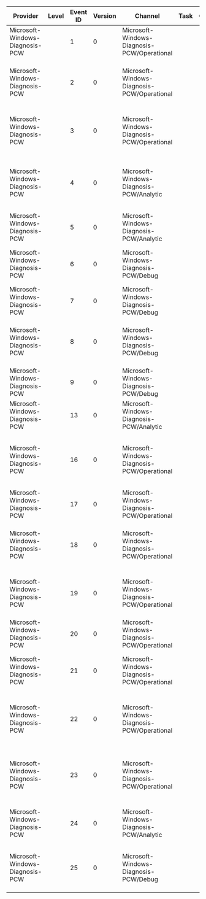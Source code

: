 Provider                         |  Level  |  Event ID  |  Version  |  Channel                                      |  Task  |  Opcode  |  Keyword                 |  Message
---------------------------------|---------|------------|-----------|-----------------------------------------------|--------|----------|--------------------------|--------------------------------------------------------------------------------------------------------------------------
Microsoft-Windows-Diagnosis-PCW  |         |  1         |  0        |  Microsoft-Windows-Diagnosis-PCW/Operational  |        |          |  Errors                  |  Provider {ProviderGuid} failed to register. Error: "{Error}"
Microsoft-Windows-Diagnosis-PCW  |         |  2         |  0        |  Microsoft-Windows-Diagnosis-PCW/Operational  |        |          |  Errors                  |  Provider {ProviderGuid} failed to register counter set {CounterSetGuid}. Error: "{Error}"
Microsoft-Windows-Diagnosis-PCW  |         |  3         |  0        |  Microsoft-Windows-Diagnosis-PCW/Operational  |        |          |  Errors                  |  Instance ({CounterSetGuid}; {InstanceName}; {InstanceId}) could not be created. Error: "{Error}"
Microsoft-Windows-Diagnosis-PCW  |         |  4         |  0        |  Microsoft-Windows-Diagnosis-PCW/Analytic     |        |          |  Provider callouts       |  About to call provider {ProviderGuid} callback with arguments ({CallbackReason}; {MachineName}; {MachineNameSize}).
Microsoft-Windows-Diagnosis-PCW  |         |  5         |  0        |  Microsoft-Windows-Diagnosis-PCW/Analytic     |        |          |  Provider callouts       |  Callback returned. Return value: "{Status}"
Microsoft-Windows-Diagnosis-PCW  |         |  6         |  0        |  Microsoft-Windows-Diagnosis-PCW/Debug        |        |          |  Provider notifications  |  Provider {ProviderGuid} received an invalid notification with size {Size}.
Microsoft-Windows-Diagnosis-PCW  |         |  7         |  0        |  Microsoft-Windows-Diagnosis-PCW/Debug        |        |          |  Provider notifications  |  Provider {ProviderGuid} received notification: {RequestCode}.
Microsoft-Windows-Diagnosis-PCW  |         |  8         |  0        |  Microsoft-Windows-Diagnosis-PCW/Debug        |        |          |  Provider notifications  |  Provider {ProviderGuid} notification handler has replied with size {Size} and error code "{Status}".
Microsoft-Windows-Diagnosis-PCW  |         |  9         |  0        |  Microsoft-Windows-Diagnosis-PCW/Debug        |        |          |  Provider notifications  |  Notification returning with status: "{Status}"
Microsoft-Windows-Diagnosis-PCW  |         |  13        |  0        |  Microsoft-Windows-Diagnosis-PCW/Analytic     |        |          |  Provider queries        |  Query of provider {ProviderGuid} with id {Id} had data collected.
Microsoft-Windows-Diagnosis-PCW  |         |  16        |  0        |  Microsoft-Windows-Diagnosis-PCW/Operational  |        |          |  Errors                  |  Counter {CounterId} of instance ({CounterSetGuid}; {InstanceName}; {InstanceId}) could not be modified. Error: "{Error}"
Microsoft-Windows-Diagnosis-PCW  |         |  17        |  0        |  Microsoft-Windows-Diagnosis-PCW/Operational  |        |          |  Errors                  |  Provider {ProviderGuid} failed to unregister. Error: "{Error}"
Microsoft-Windows-Diagnosis-PCW  |         |  18        |  0        |  Microsoft-Windows-Diagnosis-PCW/Operational  |        |          |  Errors                  |  Instance ({CounterSetGuid}; {InstanceName}; {InstanceId}) could not be closed. Error: "{Error}"
Microsoft-Windows-Diagnosis-PCW  |         |  19        |  0        |  Microsoft-Windows-Diagnosis-PCW/Operational  |        |          |  Errors                  |  Instance ({CounterSetGuid}; {InstanceName}; {InstanceId}) could not be queried. Error: "{Error}"
Microsoft-Windows-Diagnosis-PCW  |         |  20        |  0        |  Microsoft-Windows-Diagnosis-PCW/Operational  |        |          |  Errors                  |  Unable to load pcw.sys; phase {Phase} failed. Error: "{ErrorCode}"
Microsoft-Windows-Diagnosis-PCW  |         |  21        |  0        |  Microsoft-Windows-Diagnosis-PCW/Operational  |        |          |  Errors                  |  Kernel-mode provider failed to register counter set {CounterSetName}. Error: "{ErrorCode}"
Microsoft-Windows-Diagnosis-PCW  |         |  22        |  0        |  Microsoft-Windows-Diagnosis-PCW/Operational  |        |          |  Errors                  |  Kernel-mode provider failed to create instance {InstanceName} of counter set {CounterSetName}. Error: "{ErrorCode}"
Microsoft-Windows-Diagnosis-PCW  |         |  23        |  0        |  Microsoft-Windows-Diagnosis-PCW/Operational  |        |          |  Errors                  |  Kernel-mode provider failed to add instance {InstanceName} of counter set {CounterSetName}. Error: "{ErrorCode}"
Microsoft-Windows-Diagnosis-PCW  |         |  24        |  0        |  Microsoft-Windows-Diagnosis-PCW/Analytic     |        |          |  Errors                  |  PCW driver failed when executing ioctl function {FunctionIndex}. Error: "{ErrorCode}"
Microsoft-Windows-Diagnosis-PCW  |         |  25        |  0        |  Microsoft-Windows-Diagnosis-PCW/Debug        |        |          |  Errors                  |  PCW device missing during registration of counter set {CounterSetGuid} of provider {ProviderGuid}.